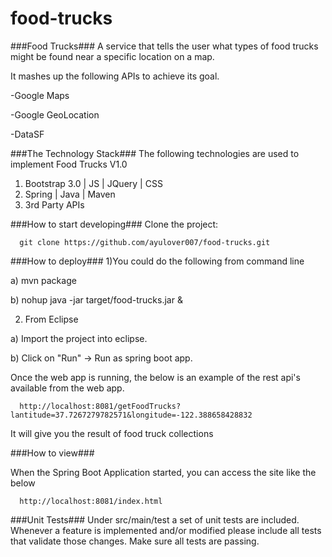 # food-trucks

###Food Trucks###
A service that tells the user what types of food trucks might be found near a specific location on a map.

It mashes up the following APIs to achieve its goal.

-Google Maps

-Google GeoLocation

-DataSF

###The Technology Stack###
The following technologies are used to implement Food Trucks V1.0

<ol>
<li>Bootstrap 3.0 | JS | JQuery | CSS </li>
<li>Spring | Java | Maven</li>
<li>3rd Party APIs</li>
</ol>

###How to start developing###
Clone the project:

```
  git clone https://github.com/ayulover007/food-trucks.git
```

###How to deploy###
1)You could do the following from command line

  a) mvn package 
  
  b) nohup java -jar target/food-trucks.jar &
  
2) From Eclipse 

  a) Import the project into eclipse. 
  
  b) Click on "Run" -> Run as spring boot app.

Once the web app is running, the below is an example of the rest api's available from the web app.

```
  http://localhost:8081/getFoodTrucks?lantitude=37.7267279782571&longitude=-122.388658428832
```
It will give you the result of food truck collections
  
###How to view###

When the Spring Boot Application started, you can access the site like the below
```
  http://localhost:8081/index.html
```


###Unit Tests###
Under src/main/test a set of unit tests are included. Whenever a feature is implemented and/or modified please include all tests that validate those changes. Make sure all tests are passing.

